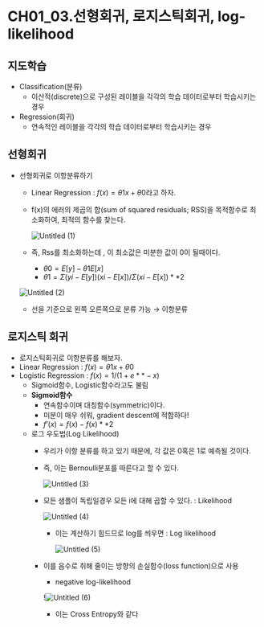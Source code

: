  
# CH01_03.선형회귀, 로지스틱회귀, log-likelihood

## 지도학습

- Classification(분류)
    - 이산적(discrete)으로 구성된 레이블을 각각의 학습 데이터로부터 학습시키는 경우
- Regression(회귀)
    - 연속적인 레이블을 각각의 학습 데이터로부터 학습시키는 경우

## 선형회귀

- 선형회귀로 이항분류하기
    - Linear Regression : $f(x) = θ1x + θ0$라고 하자.
    - f(x)의 에러의 제곱의 합(sum of squared residuals; RSS)을 목적함수로 최소화하여, 최적의 함수를 찾는다.
        
        ![Untitled (1)](https://user-images.githubusercontent.com/109457820/229101415-679c5cad-c195-46c6-ad7a-f839c192578f.png)
        
    - 즉, Rss를 최소화하는데 , 이 최소값은 미분한 값이 0이 될때이다.
        - $θ0 = E[y] -θ1E[x]$
        - $θ1 = Σ(yi -E[y])(xi-E[x]) / Σ(xi-E[x])**2$
    
    ![Untitled (2)](https://user-images.githubusercontent.com/109457820/229101483-f10fa4b8-0fb6-4e70-a869-297ae4d58a09.png)
    
    - 선을 기준으로 왼쪽 오른쪽으로 분류 가능 → 이항분류

## 로지스틱 회귀

- 로지스틱회귀로 이항분류를 해보자.
- Linear Regression : $f(x) = θ1x + θ0$
- Logistic Regression : $f(x) =1/(1+e**-x)$
    - Sigmoid함수, Logistic함수라고도 불림
    - **Sigmoid함수**
        - 연속함수이며 대칭함수(symmetric)이다.
        - 미분이 매우 쉬워, gradient descent에 적합하다!
        - $f’(x) = f(x) - f(x)**2$
    - 로그 우도법(Log Likelihood)
        - 우리가 이항 분류를 하고 있기 때문에, 각 값은 0혹은 1로 예측될 것이다.
        - 즉, 이는 Bernoulli분포를 따른다고 할 수 있다.
            
            ![Untitled (3)](https://user-images.githubusercontent.com/109457820/229101619-757ef6c3-b631-4796-b561-158e43cc121f.png)
            
        - 모든 샘플이 독립일경우 모든 i에 대해 곱할 수 있다.  :  Likelihood
            
            ![Untitled (4)](https://user-images.githubusercontent.com/109457820/229101699-63d30537-8a92-49f1-9c01-e19eb58f704c.png)
            
            - 이는 계산하기 힘드므로 log를 씌우면 :  Log likelihood
                
                ![Untitled (5)](https://user-images.githubusercontent.com/109457820/229101777-2f082ede-628e-47f3-837d-2fca38c09280.png)
                
        - 이를 음수로 취해 줄이는 방향의 손실함수(loss function)으로 사용
            - negative log-likelihood
            
            !![Untitled (6)](https://user-images.githubusercontent.com/109457820/229101844-b61b8b1c-a0db-41df-bc5c-d61dcd96933a.png)
            
            - 이는 Cross Entropy와 같다
